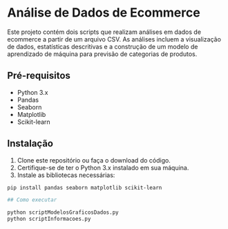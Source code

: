 # Análise de Dados de Ecommerce

Este projeto contém dois scripts que realizam análises em dados de ecommerce a partir de um arquivo CSV. As análises incluem a visualização de dados, estatísticas descritivas e a construção de um modelo de aprendizado de máquina para previsão de categorias de produtos.

## Pré-requisitos

- Python 3.x
- Pandas
- Seaborn
- Matplotlib
- Scikit-learn

## Instalação

1. Clone este repositório ou faça o download do código.
2. Certifique-se de ter o Python 3.x instalado em sua máquina.
3. Instale as bibliotecas necessárias:

```bash
pip install pandas seaborn matplotlib scikit-learn

## Como executar

python scriptModelosGraficosDados.py
python scriptInformacoes.py